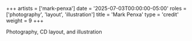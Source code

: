 +++
artists = ['mark-penxa']
date = '2025-07-03T00:00:00-05:00'
roles = ['photography', 'layout', 'illustration']
title = 'Mark Penxa'
type = 'credit'
weight = 9
+++

Photography, CD layout, and illustration
